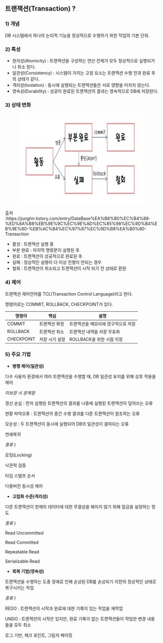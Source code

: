 ## 트랜잭션(Transaction) ?

### 1) 개념

DB 시스템에서 하나의 논리적 기능을 정상적으로 수행하기 위한 작업의 기본 단위.

### 2) 특성

- 원자성(Atomicity) : 트랜잭션을 구성하는 연산 전체가 모두 정상적으로 실행되거나 취소 된다.
- 일관성(Consistency) : 시스템이 가지는 고정 요소는 트랜잭션 수행 전과 완료 후의 상태가 같다.
- 격리성(Isolation) : 동시에 실행되는 트랜잭션들은 서로 영향을 미치지 않는다.
- 영속성(Durability) : 성공이 완료된 트랜잭션의 결과는 영속적으로 DB에 저장된다.

### 3) 상태 변화

<p align="center">
<img src="images/트랜잭션의 상태 변화.png" width="400px" height="300px" title="px(픽셀) 크기 설정" alt="transaction status"><br/>
</p>
출처 :https://junghn.tistory.com/entry/DataBase%EA%B8%B0%EC%B4%88-%ED%8A%B8%EB%9E%9C%EC%9E%AD%EC%85%98%EC%9D%B4%EB%9E%80-%EB%AC%B4%EC%97%87%EC%9D%B8%EA%B0%80-Transaction


- 활성 : 트랜잭션 실행 중
- 부분 완료 : 마지막 명령문이 실행된 후
- 완료 : 트랜잭션이 성공적으로 완료된 후
- 실패 : 정상적인 실행이 더 이상 진행이 안되는 경우
- 철회 : 트랜잭션이 취소되고 트랜잭션이 시작 되기 전 상태로 환원

### 4) 제어

트랜잭션 제어언어를 TCL(Transaction Control Language)라고 한다.

명령어로는 COMMIT, ROLLBACK, CHECKPOINT가 있다.

| 명령어        | 핵심       | 설명                  |
|------------|----------|---------------------|
| COMMIT     | 트랜잭션 확정  | 트랜잭션을 메모리에 영구적으로 저장 |
| ROLLBACK   | 트랜잭션 취소  | 트랜잭션 내역을 저장 무효화     |
| CHECKPOINT | 저장 시기 설정 | ROLLBACK을 위한 시점 지정  |

### 5) 주요 기법

- **병행 제어(일관성)**

다수 사용자 환경에서 여러 트랜잭션을 수행할 때, DB 일관성 유지를 위해 상호 작용을 제어

*미보장 시 문제점*

갱신 손실 : 먼저 실행된 트랜잭션의 결과를 나중에 실행된 트랜잭션이 덮어쓰는 오류

현황 파악오류 : 트랜잭션의 중간 수행 결과를 다른 트랜잭션이 참조하는 오류

모순성 : 두 트랜잭션이 동시에 실행되어 DB의 일관성이 결여되는 오류

연쇄복귀

*종류 )*

로킹(Locking)

낙관적 검증

타임 스탬프 순서

다중버전 동시성 제어

- **고립화 수준(격리성)**

다른 트랜잭션이 현재의 데이터에 대한 무결성을 해치지 않기 위해 잠금을 설정하는 정도

*종류 )*

Read Uncommitted

Read Committed

Repeatable Read

Serializable Read

- **회복 기법(영속성)**

트랜잭션을 수행하는 도중 장애로 인해 손상된 DB를 손상되기 이전의 정상적인 상태로 복구시키는 작업

*종류 )*

REDO : 트랜잭션의 시작과 완료에 대한 기록이 있는 작업을 재작업

UNDO : 트랜잭션의 시작은 있지만, 완료 기록이 없는 트랜잭션들이 작업한 변경 내용들을 모두 취소

로그 기반, 체크 포인트, 그림자 페이징